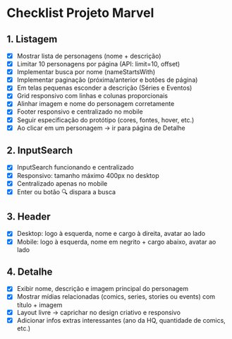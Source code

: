 # Checklist Projeto Marvel

## 1. Listagem

- [x] Mostrar lista de personagens (nome + descrição)
- [x] Limitar 10 personagens por página (API: limit=10, offset)
- [x] Implementar busca por nome (nameStartsWith)
- [x] Implementar paginação (próxima/anterior e botões de página)
- [x] Em telas pequenas esconder a descrição (Séries e Eventos)
- [x] Grid responsivo com linhas e colunas proporcionais
- [x] Alinhar imagem e nome do personagem corretamente
- [x] Footer responsivo e centralizado no mobile
- [x] Seguir especificação do protótipo (cores, fontes, hover, etc.)
- [x] Ao clicar em um personagem → ir para página de Detalhe

## 2. InputSearch

- [x] InputSearch funcionando e centralizado
- [x] Responsivo: tamanho máximo 400px no desktop
- [x] Centralizado apenas no mobile
- [x] Enter ou botão 🔍 dispara a busca

## 3. Header

- [x] Desktop: logo à esquerda, nome e cargo à direita, avatar ao lado
- [x] Mobile: logo à esquerda, nome em negrito + cargo abaixo, avatar ao lado

## 4. Detalhe

- [x] Exibir nome, descrição e imagem principal do personagem
- [x] Mostrar mídias relacionadas (comics, series, stories ou events) com título + imagem
- [x] Layout livre → caprichar no design criativo e responsivo
- [x] Adicionar infos extras interessantes (ano da HQ, quantidade de comics, etc.)
